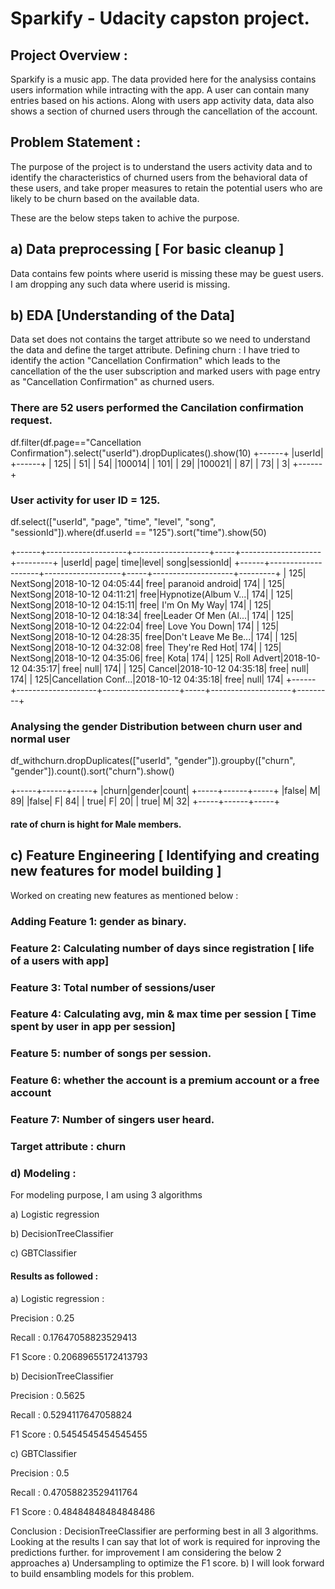 # Sparkify - Udacity capston project.

## Project Overview : 
Sparkify is a music app. The data provided here for the analysiss contains users information while intracting with the app. A user can contain many entries based on his actions. Along with users app activity data, data also shows a section of churned users through the cancellation of the account.

## Problem Statement : 
The purpose of the project is to understand the users activity data and to identify the characteristics of churned users from the behavioral data of these users, and take proper measures to retain the potential users who are likely to be churn based on the available data.

These are the below steps taken to achive the purpose.

## a) Data preprocessing [ For basic cleanup ]

Data contains few points where userid is missing these may be guest users. I am dropping any such data where userid is missing.

## b) EDA [Understanding of the Data]

Data set does not contains the target attribute so we need to understand the data and define the target attribute.
Defining churn : I have tried to identify the action "Cancellation Confirmation" which leads to the cancellation of the the user subscription and marked users with page entry as "Cancellation Confirmation" as churned users.

### There are 52 users performed the Cancilation confirmation request.
df.filter(df.page=="Cancellation Confirmation").select("userId").dropDuplicates().show(10)
+------+
|userId|
+------+
|   125|
|    51|
|    54|
|100014|
|   101|
|    29|
|100021|
|    87|
|    73|
|     3|
+------+

### User activity for user ID = 125.
df.select(["userId", "page", "time", "level", "song", "sessionId"]).where(df.userId == "125").sort("time").show(50)

+------+--------------------+-------------------+-----+--------------------+---------+
|userId|                page|               time|level|                song|sessionId|
+------+--------------------+-------------------+-----+--------------------+---------+
|   125|            NextSong|2018-10-12 04:05:44| free|    paranoid android|      174|
|   125|            NextSong|2018-10-12 04:11:21| free|Hypnotize(Album V...|      174|
|   125|            NextSong|2018-10-12 04:15:11| free|       I'm On My Way|      174|
|   125|            NextSong|2018-10-12 04:18:34| free|Leader Of Men (Al...|      174|
|   125|            NextSong|2018-10-12 04:22:04| free|       Love You Down|      174|
|   125|            NextSong|2018-10-12 04:28:35| free|Don't Leave Me Be...|      174|
|   125|            NextSong|2018-10-12 04:32:08| free|     They're Red Hot|      174|
|   125|            NextSong|2018-10-12 04:35:06| free|                Kota|      174|
|   125|         Roll Advert|2018-10-12 04:35:17| free|                null|      174|
|   125|              Cancel|2018-10-12 04:35:18| free|                null|      174|
|   125|Cancellation Conf...|2018-10-12 04:35:18| free|                null|      174|
+------+--------------------+-------------------+-----+--------------------+---------+

### Analysing the gender Distribution between churn user and normal user
df_withchurn.dropDuplicates(["userId", "gender"]).groupby(["churn", "gender"]).count().sort("churn").show()

+-----+------+-----+
|churn|gender|count|
+-----+------+-----+
|false|     M|   89|
|false|     F|   84|
| true|     F|   20|
| true|     M|   32|
+-----+------+-----+

#### rate of churn is hight for Male members.

## c) Feature Engineering [ Identifying and creating new features for model building ]

Worked on creating new features as mentioned below : 

### Adding Feature 1: gender as binary.
### Feature 2: Calculating number of days since registration [ life of a users with app]
### Feature 3: Total number of sessions/user
### Feature 4: Calculating avg, min & max time per session [ Time spent by user in app per session]
### Feature 5: number of songs per session.
### Feature 6: whether the account is a premium account or a free account
### Feature 7: Number of singers user heard.
### Target attribute : churn

### d) Modeling : 
For modeling purpose, I am using 3 algorithms

a) Logistic regression 

b) DecisionTreeClassifier

c) GBTClassifier


#### Results as followed :

a) Logistic regression  : 

Precision :  0.25

Recall :  0.17647058823529413

F1 Score :  0.20689655172413793


b) DecisionTreeClassifier

Precision :  0.5625

Recall :  0.5294117647058824

F1 Score :  0.5454545454545455

c) GBTClassifier

Precision :  0.5

Recall :  0.47058823529411764

F1 Score :  0.48484848484848486


Conclusion : DecisionTreeClassifier are performing best in all 3 algorithms. Looking at the results I can say that lot of work is required for inproving the predictions further. for improvement I am considering the below 2 approaches
a) Undersampling to optimize the F1 score.
b) I will look forward to build ensambling models for this problem.



